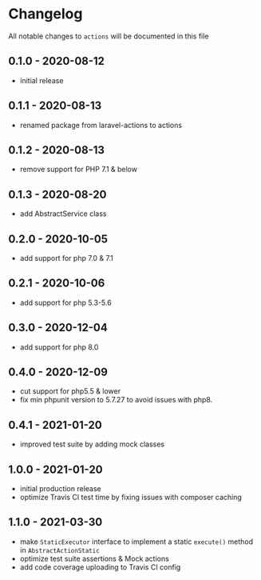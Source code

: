 # Changelog

All notable changes to `actions` will be documented in this file

## 0.1.0 - 2020-08-12
- initial release


## 0.1.1 - 2020-08-13
- renamed package from laravel-actions to actions


## 0.1.2 - 2020-08-13
- remove support for PHP 7.1 & below


## 0.1.3 - 2020-08-20
- add AbstractService class


## 0.2.0 - 2020-10-05
- add support for php 7.0 & 7.1


## 0.2.1 - 2020-10-06
- add support for php 5.3-5.6


## 0.3.0 - 2020-12-04
- add support for php 8.0


## 0.4.0 - 2020-12-09
- cut support for php5.5 & lower
- fix min phpunit version to 5.7.27 to avoid issues with php8.


## 0.4.1 - 2021-01-20
- improved test suite by adding mock classes


## 1.0.0 - 2021-01-20
- initial production release
- optimize Travis CI test time by fixing issues with composer caching


## 1.1.0 - 2021-03-30
- make `StaticExecutor` interface to implement a static `execute()` method in `AbstractActionStatic`
- optimize test suite assertions & Mock actions
- add code coverage uploading to Travis CI config
